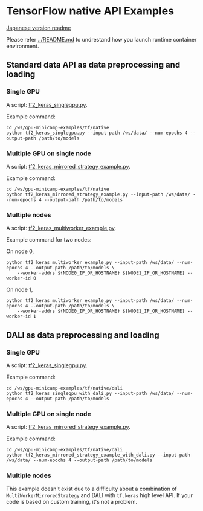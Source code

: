 # TensorFlow native API Examples

[Japanese version readme](./README_ja.md)

Please refer [../README.md](../README.md) to undrestand how you launch runtime container environment.

## Standard data API as data preprocessing and loading

### Single GPU

A script: [tf2_keras_singlegpu.py](tf2_keras_singlegpu.py).

Example command:

```
cd /ws/gpu-minicamp-examples/tf/native
python tf2_keras_singlegpu.py --input-path /ws/data/ --num-epochs 4 --output-path /path/to/models
```

### Multiple GPU on single node

A script: [tf2_keras_mirrored_strategy_example.py](tf2_keras_mirrored_strategy_example.py).

Example command:

```
cd /ws/gpu-minicamp-examples/tf/native
python tf2_keras_mirrored_strategy_example.py --input-path /ws/data/ --num-epochs 4 --output-path /path/to/models
```

### Multiple nodes

A script: [tf2_keras_multiworker_example.py](tf2_keras_multiworker_example.py).

Example command for two nodes:

On node 0,

```
python tf2_keras_multiworker_example.py --input-path /ws/data/ --num-epochs 4 --output-path /path/to/models \
    --worker-addrs ${NODE0_IP_OR_HOSTNAME} ${NODE1_IP_OR_HOSTNAME} --worker-id 0
```

On node 1,

```
python tf2_keras_multiworker_example.py --input-path /ws/data/ --num-epochs 4 --output-path /path/to/models \
    --worker-addrs ${NODE0_IP_OR_HOSTNAME} ${NODE1_IP_OR_HOSTNAME} --worker-id 1
```

## DALI as data preprocessing and loading

### Single GPU

A script: [tf2_keras_singlegpu.py](dali/tf2_keras_singlegpu_with_dali.py).

Example command:

```
cd /ws/gpu-minicamp-examples/tf/native/dali
python tf2_keras_singlegpu_with_dali.py --input-path /ws/data/ --num-epochs 4 --output-path /path/to/models
```

### Multiple GPU on single node

A script: [tf2_keras_mirrored_strategy_example.py](dali/tf2_keras_mirrored_strategy_example_with_dali.py).

Example command:

```
cd /ws/gpu-minicamp-examples/tf/native/dali
python tf2_keras_mirrored_strategy_example_with_dali.py --input-path /ws/data/ --num-epochs 4 --output-path /path/to/models
```

### Multiple nodes

This example doesn't exist due to a difficulty about a combination of `MultiWorkerMirroredStrategy` and DALI with `tf.keras` high level API.
If your code is based on custom training, it's not a problem.
